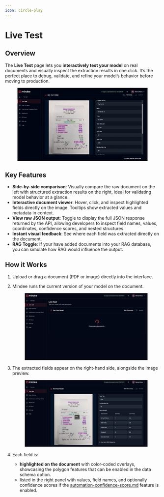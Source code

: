 ```yaml
---
icon: circle-play
---
```


# Live Test

## Overview

The **Live Test** page lets you **interactively test your model** on real documents and visually inspect the extraction results in one click. It’s the perfect place to debug, validate, and refine your model’s behavior before moving to production.

<figure><img src="../.gitbook/assets/live-test-demo.gif" alt="Overview animation of Mindee Live View"><figcaption></figcaption></figure>

## Key Features

* **Side-by-side comparison**: Visually compare the raw document on the left with structured extraction results on the right, ideal for validating model behavior at a glance.
* **Interactive document viewer**: Hover, click, and inspect highlighted fields directly on the image. Tooltips show extracted values and metadata in context.
* **View raw JSON output**: Toggle to display the full JSON response returned by the API, allowing developers to inspect field names, values, coordinates, confidence scores, and nested structures.
* **Instant visual feedback**: See where each field was extracted directly on the document.
* **RAG Toggle**: If your have added documents into your RAG database, you can simulate how RAG would influence the output.

## How it Works

1. Upload or drag a document (PDF or image) directly into the interface.
2.  Mindee runs the current version of your model on the document.

    <figure><img src="../.gitbook/assets/live-test-processing.png" alt="importing docs into the Live View"><figcaption></figcaption></figure>
3.  The extracted fields appear on the right-hand side, alongside the image preview.

    <figure><img src="../.gitbook/assets/live-test-done.png" alt="extracted fields in the Live View"><figcaption></figcaption></figure>
4. Each field is:
   * **highlighted on the document** with color-coded overlays, showcasing the polygon features that can be enabled in the data schema option.
   * listed in the right panel with values, field names, and optionally confidence scores if the [automation-confidence-score.md](optional-features/automation-confidence-score.md "mention") feature is enabled.

